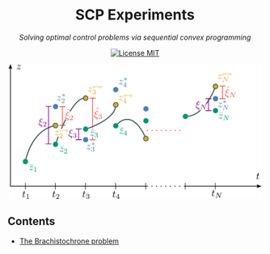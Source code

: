 <h1 align="center">SCP Experiments</h1>

<p align="center">
<i>Solving optimal control problems via sequential convex programming</i>
</p>

<p align="center">
  <a href="https://opensource.org/licenses/MIT"><img src="https://img.shields.io/badge/License-MIT-green.svg" alt="License MIT" /></a>
</p>

<p align="center">
  <img src="media/stitching_constraint.png" alt="stitching-constraint" width="500px"/>
</p>

## Contents

 - [The Brachistochrone problem](https://nbviewer.org/github/abhikamath/scp-experiments/blob/6b1f01121617512d1960f28b125aa8601cd650d9/brachistochrone/ptr_scp.ipynb)

